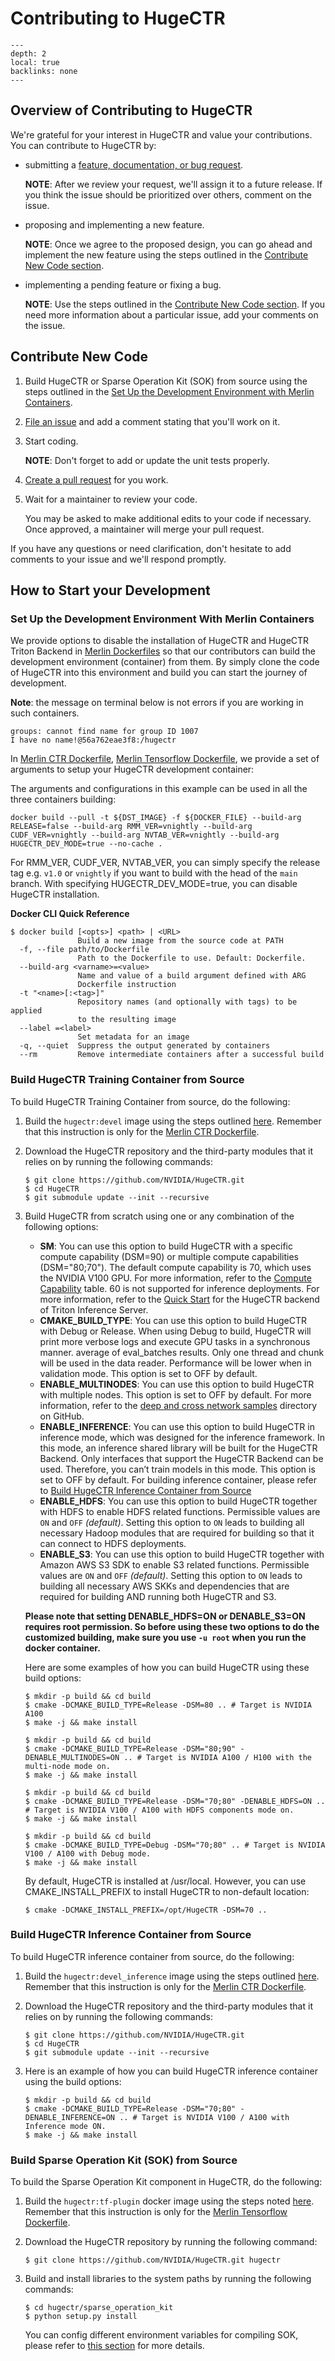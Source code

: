 # Contributing to HugeCTR

```{contents}
---
depth: 2
local: true
backlinks: none
---
```

## Overview of Contributing to HugeCTR

We're grateful for your interest in HugeCTR and value your contributions. You can contribute to HugeCTR by:
* submitting a [feature, documentation, or bug request](https://github.com/NVIDIA/HugeCTR/issues/new/choose).

  **NOTE**: After we review your request, we'll assign it to a future release. If you think the issue should be prioritized over others, comment on the issue.

* proposing and implementing a new feature.

  **NOTE**: Once we agree to the proposed design, you can go ahead and implement the new feature using the steps outlined in the [Contribute New Code section](#contribute-new-code).

* implementing a pending feature or fixing a bug.

  **NOTE**: Use the steps outlined in the [Contribute New Code section](#contribute-new-code). If you need more information about a particular issue,
  add your comments on the issue.

## Contribute New Code

1. Build HugeCTR or Sparse Operation Kit (SOK) from source using the steps outlined in the [Set Up the Development Environment with Merlin Containers](#set-up-the-development-environment-with-merlin-containers).
2. [File an issue](https://github.com/NVIDIA/HugeCTR/issues/new/choose) and add a comment stating that you'll work on it.
3. Start coding.

   **NOTE**: Don't forget to add or update the unit tests properly.

4. [Create a pull request](https://github.com/nvidia/HugeCTR/compare) for you work.
5. Wait for a maintainer to review your code.

   You may be asked to make additional edits to your code if necessary. Once approved, a maintainer will merge your pull request.

If you have any questions or need clarification, don't hesitate to add comments to your issue and we'll respond promptly.

## How to Start your Development

### Set Up the Development Environment With Merlin Containers

We provide options to disable the installation of HugeCTR and HugeCTR Triton Backend in [Merlin Dockerfiles](https://github.com/NVIDIA-Merlin/Merlin/tree/main/docker) so that our contributors can build the development environment (container) from them. By simply clone the code of HugeCTR into this environment and build you can start the journey of development.

**Note**: the message on terminal below is not errors if you are working in such containers.
```
groups: cannot find name for group ID 1007
I have no name!@56a762eae3f8:/hugectr
```

In [Merlin CTR Dockerfile](https://github.com/NVIDIA-Merlin/Merlin/blob/main/docker/dockerfile.ctr), [Merlin Tensorflow Dockerfile](https://github.com/NVIDIA-Merlin/Merlin/blob/main/docker/dockerfile.tf), we provide a set of arguments to setup your HugeCTR development container:

The arguments and configurations in this example can be used in all the three containers building:

```
docker build --pull -t ${DST_IMAGE} -f ${DOCKER_FILE} --build-arg RELEASE=false --build-arg RMM_VER=vnightly --build-arg CUDF_VER=vnightly --build-arg NVTAB_VER=vnightly --build-arg HUGECTR_DEV_MODE=true --no-cache .
```

For RMM_VER, CUDF_VER, NVTAB_VER, you can simply specify the release tag e.g. `v1.0` or `vnightly` if you want to build with the head of the `main` branch.  With specifying HUGECTR_DEV_MODE=true, you can disable HugeCTR installation.

**Docker CLI Quick Reference**
```
$ docker build [<opts>] <path> | <URL>
               Build a new image from the source code at PATH
  -f, --file path/to/Dockerfile
               Path to the Dockerfile to use. Default: Dockerfile.
  --build-arg <varname>=<value>
               Name and value of a build argument defined with ARG
               Dockerfile instruction
  -t "<name>[:<tag>]"
               Repository names (and optionally with tags) to be applied
               to the resulting image
  --label =<label>
               Set metadata for an image
  -q, --quiet  Suppress the output generated by containers
  --rm         Remove intermediate containers after a successful build
```

### Build HugeCTR Training Container from Source

To build HugeCTR Training Container from source, do the following:

1. Build the `hugectr:devel` image using the steps outlined [here](#set-up-the-development-environment-with-merlin-containers). Remember that this instruction is only for the [Merlin CTR Dockerfile](https://github.com/NVIDIA-Merlin/Merlin/blob/main/docker/dockerfile.ctr).


2. Download the HugeCTR repository and the third-party modules that it relies on by running the following commands:
   ```shell
   $ git clone https://github.com/NVIDIA/HugeCTR.git
   $ cd HugeCTR
   $ git submodule update --init --recursive
   ```

3. Build HugeCTR from scratch using one or any combination of the following options:
   - **SM**: You can use this option to build HugeCTR with a specific compute capability (DSM=90) or multiple compute capabilities (DSM="80;70"). The default compute capability
     is 70, which uses the NVIDIA V100 GPU. For more information, refer to the [Compute Capability](hugectr_user_guide.md#compute-capability) table. 60 is not supported for inference deployments. For more information, refer to the [Quick Start](https://github.com/triton-inference-server/hugectr_backend#quick-start) for the HugeCTR backend of Triton Inference Server.
   - **CMAKE_BUILD_TYPE**: You can use this option to build HugeCTR with Debug or Release. When using Debug to build, HugeCTR will print more verbose logs and execute GPU tasks
     in a synchronous manner.
     average of eval_batches results. Only one thread and chunk will be used in the data reader. Performance will be lower when in validation mode. This option is set to OFF by
     default.
   - **ENABLE_MULTINODES**: You can use this option to build HugeCTR with multiple nodes. This option is set to OFF by default. For more information, refer to the [deep and cross network samples](https://github.com/NVIDIA-Merlin/HugeCTR/tree/master/samples/dcn) directory on GitHub.
   - **ENABLE_INFERENCE**: You can use this option to build HugeCTR in inference mode, which was designed for the inference framework. In this mode, an inference shared library
     will be built for the HugeCTR Backend. Only interfaces that support the HugeCTR Backend can be used. Therefore, you can’t train models in this mode. This option is set to
     OFF by default. For building inference container, please refer to [Build HugeCTR Inference Container from Source](#build-hugectr-inference-container-from-source)
   - **ENABLE_HDFS**: You can use this option to build HugeCTR together with HDFS to enable HDFS related functions. Permissible values are `ON` and `OFF` *(default)*. Setting this option to `ON` leads to building all necessary Hadoop modules that are required for building so that it can connect to HDFS deployments.
   - **ENABLE_S3**: You can use this option to build HugeCTR together with Amazon AWS S3 SDK to enable S3 related functions. Permissible values are `ON` and `OFF` *(default)*. Setting this option to `ON` leads to building all necessary AWS SKKs and dependencies that are required for building AND running both HugeCTR and S3. 

   **Please note that setting DENABLE_HDFS=ON or DENABLE_S3=ON requires root permission. So before using these two options to do the customized building, make sure you use `-u root` when you run the docker container.**

   Here are some examples of how you can build HugeCTR using these build options:
   ```shell
   $ mkdir -p build && cd build
   $ cmake -DCMAKE_BUILD_TYPE=Release -DSM=80 .. # Target is NVIDIA A100
   $ make -j && make install
   ```

   ```shell
   $ mkdir -p build && cd build
   $ cmake -DCMAKE_BUILD_TYPE=Release -DSM="80;90" -DENABLE_MULTINODES=ON .. # Target is NVIDIA A100 / H100 with the multi-node mode on.
   $ make -j && make install
   ```

   ```shell
   $ mkdir -p build && cd build
   $ cmake -DCMAKE_BUILD_TYPE=Release -DSM="70;80" -DENABLE_HDFS=ON .. # Target is NVIDIA V100 / A100 with HDFS components mode on.
   $ make -j && make install
   ```

   ```shell
   $ mkdir -p build && cd build
   $ cmake -DCMAKE_BUILD_TYPE=Debug -DSM="70;80" .. # Target is NVIDIA V100 / A100 with Debug mode.
   $ make -j && make install
   ```
   By default, HugeCTR is installed at /usr/local. However, you can use CMAKE_INSTALL_PREFIX to install HugeCTR to non-default location:
   ```shell
   $ cmake -DCMAKE_INSTALL_PREFIX=/opt/HugeCTR -DSM=70 ..
   ```

### Build HugeCTR Inference Container from Source
To build HugeCTR inference container from source, do the following:

1. Build the `hugectr:devel_inference` image using the steps outlined [here](#set-up-the-development-environment-with-merlin-containers). Remember that this instruction is only for the [Merlin CTR Dockerfile](https://github.com/NVIDIA-Merlin/Merlin/blob/main/docker/dockerfile.ctr).


2. Download the HugeCTR repository and the third-party modules that it relies on by running the following commands:
   ```shell
   $ git clone https://github.com/NVIDIA/HugeCTR.git
   $ cd HugeCTR
   $ git submodule update --init --recursive
   ```

3. Here is an example of how you can build HugeCTR inference container using the build options:
   ```shell
   $ mkdir -p build && cd build
   $ cmake -DCMAKE_BUILD_TYPE=Release -DSM="70;80" -DENABLE_INFERENCE=ON .. # Target is NVIDIA V100 / A100 with Inference mode ON.
   $ make -j && make install
   ```

### Build Sparse Operation Kit (SOK) from Source

To build the Sparse Operation Kit component in HugeCTR, do the following:

1. Build the `hugectr:tf-plugin` docker image using the steps noted [here](#set-up-the-development-environment-with-merlin-containers). Remember that this instruction is only for the [Merlin Tensorflow Dockerfile](https://github.com/NVIDIA-Merlin/Merlin/blob/main/docker/dockerfile.tf).


2. Download the HugeCTR repository by running the following command:
   ```shell
   $ git clone https://github.com/NVIDIA/HugeCTR.git hugectr
   ```

3. Build and install libraries to the system paths by running the following commands:
   ```shell
   $ cd hugectr/sparse_operation_kit
   $ python setup.py install
   ```

   You can config different environment variables for compiling SOK, please refer to [this section](https://nvidia-merlin.github.io/HugeCTR/sparse_operation_kit/master/env_vars/env_vars.html) for more details.

